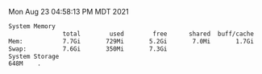 Mon Aug 23 04:58:13 PM MDT 2021
```bash
System Memory
               total        used        free      shared  buff/cache   available
Mem:           7.7Gi       729Mi       5.2Gi       7.0Mi       1.7Gi       6.6Gi
Swap:          7.6Gi       350Mi       7.3Gi
System Storage
648M	.
```
```bash
